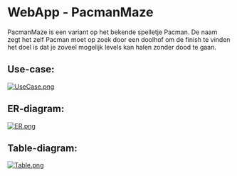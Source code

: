 # WebApp - PacmanMaze

PacmanMaze is een variant op het bekende spelletje Pacman. De naam zegt het zelf Pacman moet op zoek door een doolhof om de finish te vinden het doel is dat je zoveel mogelijk levels kan halen zonder dood te gaan.

## Use-case:

[![UseCase.png](https://i.postimg.cc/xdqKTzB0/UseCase.png)](https://postimg.cc/2qRq0VzJ)

## ER-diagram:

[![ER.png](https://i.postimg.cc/HsBccLwj/ER.png)](https://postimg.cc/tYnC8pmH)

## Table-diagram:

[![Table.png](https://i.postimg.cc/j5PnLQcr/Table.png)](https://postimg.cc/Vrskht27)
